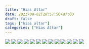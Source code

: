 ```yaml
---
title: "Hias Altar"
date: 2023-09-02T20:57:56+07:00
draft: false
tags: ["hias altar"]
categories: ["Hias Altar"]
---
```


![](/img/hias2sep23.avif)  ![](/img/hias2sep231.avif)  ![](/img/hias2sep232.avif)  ![](/img/hias2sep233.avif)  ![](/img/hias2sep234.avif) ![](/img/hias2sep235.avif)  ![](/img/hias2sep236.avif)  ![](/img/hias2sep237.avif)  ![](/img/hias2sep238.avif)  ![](/img/hias2sep239.avif)  ![](/img/hias2sep2310.avif)  ![](/img/hias2sep2311.avif)  ![](/img/hias2sep2312.avif) 